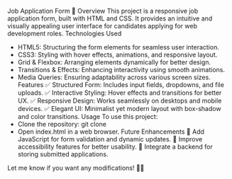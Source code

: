Job Application Form 🌟
Overview
This project is a responsive job application form, built with HTML and CSS. It provides an intuitive and visually appealing user interface for candidates applying for web development roles.
Technologies Used
- HTML5: Structuring the form elements for seamless user interaction.
- CSS3: Styling with hover effects, animations, and responsive layout.
- Grid & Flexbox: Arranging elements dynamically for better design.
- Transitions & Effects: Enhancing interactivity using smooth animations.
- Media Queries: Ensuring adaptability across various screen sizes.
Features
✅ Structured Form: Includes input fields, dropdowns, and file uploads.
✅ Interactive Styling: Hover effects and transitions for better UX.
✅ Responsive Design: Works seamlessly on desktops and mobile devices.
✅ Elegant UI: Minimalist yet modern layout with box-shadow and color transitions.
Usage
To use this project:
- Clone the repository:
git clone <your-repo-url>
- Open index.html in a web browser.
Future Enhancements
🔹 Add JavaScript for form validation and dynamic updates.
🔹 Improve accessibility features for better usability.
🔹 Integrate a backend for storing submitted applications.

Let me know if you want any modifications! 🚀✨
